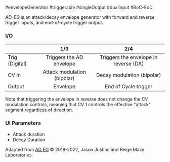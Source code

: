 #envelopeGenerator #triggerable #singleOutput #dualInput #BoC-EoC 

*AD-EG* is an attack/decay envelope generator with forward and reverse trigger inputs, and end-of-cycle trigger output.

### I/O

|                |             1/3             |                  2/4                  |
| -------------- | :-------------------------: | :-----------------------------------: |
| Trig (Digital) |  Triggers the AD envelope   | Triggers the envelope in reverse (DA) |
| CV In          | Attack modulation (bipolar) |      Decay modulation (bipolar)       |
| Output         |          Envelope           |         End of Cycle trigger          |


Note that triggering the envelope in reverse does not change the CV modulation controls, meaning that CV 1 controls the effective "attack" segment regardless of direction.

### UI Parameters
* Attack duration
* Decay Duration 


Adapted from [AD EG](https://github.com/Chysn/O_C-HemisphereSuite/wiki/AD-EG) © 2018-2022, Jason Justian and Beige Maze Laboratories. 